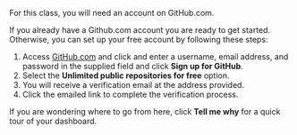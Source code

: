 For this class, you will need an account on GitHub.com.

If you already have a Github.com account you are ready to get started. Otherwise, you can set up your free account by following these steps:

1. Access [GitHub.com](https://github.com) and click and enter a username, email address, and password in the supplied field and click **Sign up for GitHub**.
1. Select the **Unlimited public repositories for free** option.
1. You will receive a verification email at the address provided.
1. Click the emailed link to complete the verification process.

If you are wondering where to go from here, click **Tell me why** for a quick tour of your dashboard.
